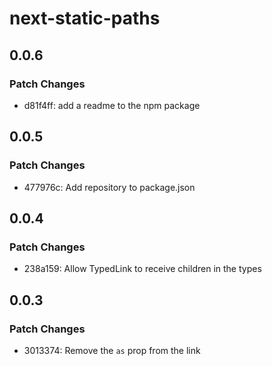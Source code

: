 # next-static-paths

## 0.0.6

### Patch Changes

- d81f4ff: add a readme to the npm package

## 0.0.5

### Patch Changes

- 477976c: Add repository to package.json

## 0.0.4

### Patch Changes

- 238a159: Allow TypedLink to receive children in the types

## 0.0.3

### Patch Changes

- 3013374: Remove the `as` prop from the link
